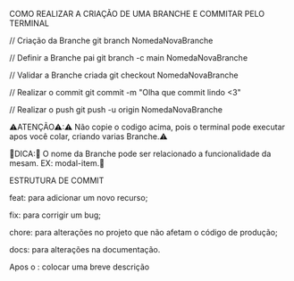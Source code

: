 COMO REALIZAR A CRIAÇÃO DE UMA BRANCHE E COMMITAR PELO TERMINAL

// Criação da Branche
git branch NomedaNovaBranche

// Definir a Branche pai
git branch -c main NomedaNovaBranche

// Validar a Branche criada
git checkout NomedaNovaBranche

// Realizar o commit
git commit -m "Olha que commit lindo <3"

// Realizar o push
git push -u origin NomedaNovaBranche

⚠️ATENÇÃO⚠:⚠️ Não copie o codigo acima, pois o terminal pode executar apos você colar, criando varias Branche.⚠️

🧩DICA:🧩 O nome da Branche pode ser relacionado a funcionalidade da mesam. EX: modal-item.🧩

ESTRUTURA DE COMMIT

feat: para adicionar um novo recurso;

fix: para corrigir um bug;

chore: para alterações no projeto que não afetam o código de produção;

docs: para alterações na documentação. 

Apos o : colocar uma breve descrição
